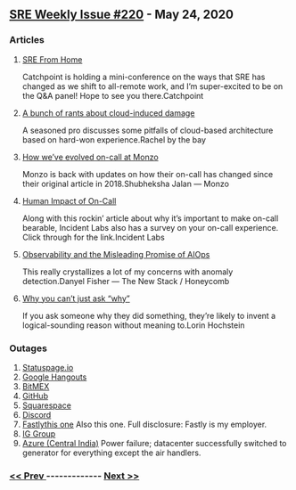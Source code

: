 ## [SRE Weekly Issue #220](https://sreweekly.com/sre-weekly-issue-220/) - May 24, 2020
### Articles

1. [SRE From Home](https://www.srefromhome.com/)

    Catchpoint is holding a mini-conference on the ways that SRE has changed as we shift to all-remote work, and I’m super-excited to be on the Q&A panel! Hope to see you there.Catchpoint
1. [A bunch of rants about cloud-induced damage](https://rachelbythebay.com/w/2020/05/06/scale/)

    A seasoned pro discusses some pitfalls of cloud-based architecture based on hard-won experience.Rachel by the bay
1. [How we’ve evolved on-call at Monzo](https://monzo.com/blog/how-weve-evolved-on-call-at-monzo)

    Monzo is back with updates on how their on-call has changed since their original article in 2018.Shubheksha Jalan — Monzo
1. [Human Impact of On-Call](https://ovvy.io/impact)

    Along with this rockin’ article about why it’s important to make on-call bearable, Incident Labs also has a survey on your on-call experience. Click through for the link.Incident Labs
1. [Observability and the Misleading Promise of AIOps](https://thenewstack.io/observability-and-the-misleading-promise-of-aiops/)

    This really crystallizes a lot of my concerns with anomaly detection.Danyel Fisher — The New Stack / Honeycomb
1. [Why you can’t just ask “why”](https://surfingcomplexity.blog/2020/05/22/why-you-cant-just-ask-why/)

    If you ask someone why they did something, they’re likely to invent a logical-sounding reason without meaning to.Lorin Hochstein
### Outages

1. [Statuspage.io](https://metastatuspage.com/incidents/z33qj6wq0lhv)
1. [Google Hangouts](https://www.google.com/appsstatus#hl=en&v=issue&sid=22&iid=f5eb4c5b15aef64b592064fcea397e7c)
1. [BitMEX](https://www.financemagnates.com/cryptocurrency/exchange/bitmex-restores-operations-after-75-minute-outage-in-trading-engine/)
1. [GitHub](https://www.githubstatus.com/incidents/6tcfpztf6j9m)
1. [Squarespace](https://status.squarespace.com/incidents/7j6fp0wg4fgt)
1. [Discord](https://discord.statuspage.io/incidents/vmncthl9kp8g)
1. [Fastlythis one](https://status.fastly.com/incidents/pv9wjdx0scvp)
    Also this one.
Full disclosure: Fastly is my employer.
1. [IG Group](https://twitter.com/IGClientHelp/status/1263473867957448704)
1. [Azure (Central India)](https://status.azure.com/en-us/status/history/)
    Power failure; datacenter successfully switched to generator for everything except the air handlers.

### [ << Prev ](sreweekly-219.md) ------------- [ Next >> ](sreweekly-221.md)